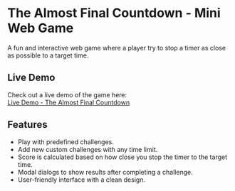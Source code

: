 # The Almost Final Countdown - Mini Web Game

A fun and interactive web game where a player try to stop a timer as close as possible to a target time. 

## Live Demo

Check out a live demo of the game here:  
[Live Demo - The Almost Final Countdown](https://the-almost-final-countdown-chi.vercel.app/)

## Features
- Play with predefined challenges. 
- Add new custom challenges with any time limit.
- Score is calculated based on how close you stop the timer to the target time.
- Modal dialogs to show results after completing a challenge.
- User-friendly interface with a clean design.